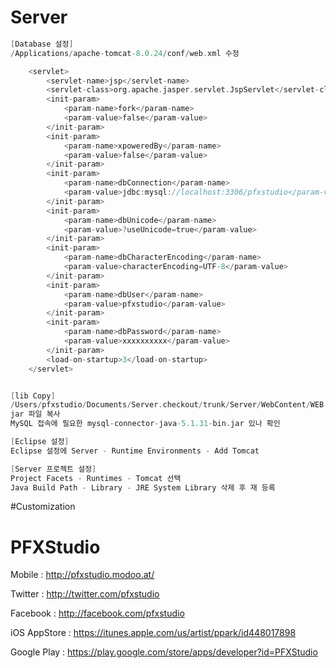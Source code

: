 # Server

```objective-c
[Database 설정]
/Applications/apache-tomcat-8.0.24/conf/web.xml 수정

    <servlet>
        <servlet-name>jsp</servlet-name>
        <servlet-class>org.apache.jasper.servlet.JspServlet</servlet-class>
        <init-param>
            <param-name>fork</param-name>
            <param-value>false</param-value>
        </init-param>
        <init-param>
            <param-name>xpoweredBy</param-name>
            <param-value>false</param-value>
        </init-param>
        <init-param>
            <param-name>dbConnection</param-name>
            <param-value>jdbc:mysql://localhost:3306/pfxstudio</param-value>
        </init-param>
        <init-param>
            <param-name>dbUnicode</param-name>
            <param-value>?useUnicode=true</param-value>
        </init-param>
        <init-param>
            <param-name>dbCharacterEncoding</param-name>
            <param-value>characterEncoding=UTF-8</param-value>
        </init-param>
        <init-param>
            <param-name>dbUser</param-name>
            <param-value>pfxstudio</param-value>
        </init-param>
        <init-param>
            <param-name>dbPassword</param-name>
            <param-value>xxxxxxxxxx</param-value>
        </init-param>
        <load-on-startup>3</load-on-startup>
    </servlet>


[lib Copy]
/Users/pfxstudio/Documents/Server.checkout/trunk/Server/WebContent/WEB-INF/lib
jar 파일 복사
MySQL 접속에 필요한 mysql-connector-java-5.1.31-bin.jar 있나 확인

[Eclipse 설정]
Eclipse 설정에 Server - Runtime Environments - Add Tomcat

[Server 프로젝트 설정]
Project Facets - Runtimes - Tomcat 선택
Java Build Path - Library - JRE System Library 삭제 후 재 등록
```


#Customization


# PFXStudio

Mobile : http://pfxstudio.modoo.at/

Twitter : http://twitter.com/pfxstudio

Facebook : http://facebook.com/pfxstudio

iOS AppStore : https://itunes.apple.com/us/artist/ppark/id448017898

Google Play : https://play.google.com/store/apps/developer?id=PFXStudio

